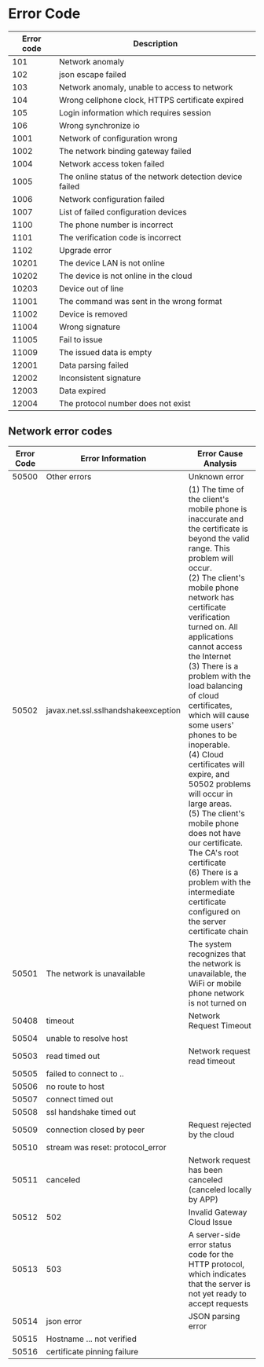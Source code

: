 # Error Code

| Error code | Description                                              |
| ---------- | -------------------------------------------------------- |
| 101        | Network anomaly                                          |
| 102        | json escape failed                                       |
| 103        | Network anomaly, unable to access to network             |
| 104        | Wrong cellphone clock, HTTPS certificate expired         |
| 105        | Login information which requires session                 |
| 106        | Wrong synchronize io                                     |
| 1001       | Network of configuration wrong                           |
| 1002       | The network binding gateway failed                       |
| 1004       | Network access token failed                              |
| 1005       | The online status of the network detection device failed |
| 1006       | Network configuration failed                             |
| 1007       | List of failed configuration devices                     |
| 1100       | The phone number is incorrect                            |
| 1101       | The verification code is incorrect                       |
| 1102       | Upgrade error                                            |
| 10201      | The device LAN is not online                             |
| 10202      | The device is not online in the cloud                    |
| 10203      | Device out of line                                       |
| 11001      | The command was sent in the wrong format                 |
| 11002      | Device is removed                                        |
| 11004      | Wrong signature                                          |
| 11005      | Fail to issue                                            |
| 11009      | The issued data is empty                                 |
| 12001      | Data parsing failed                                      |
| 12002      | Inconsistent signature                                   |
| 12003      | Data expired                                             |
| 12004      | The protocol number does not exist                       |

## Network error codes

| Error Code | Error Information | Error Cause Analysis |
| ------ | ----------------------------------- | ----------------------------------- |
| 50500 | Other errors | Unknown error |
| 50502 | javax.net.ssl.sslhandshakeexception | (1) The time of the client's mobile phone is inaccurate and the certificate is beyond the valid range. This problem will occur. <br> (2) The client's mobile phone network has certificate verification turned on. All applications cannot access the Internet <br> (3) There is a problem with the load balancing of cloud certificates, which will cause some users' phones to be inoperable.<br>  (4) Cloud certificates will expire, and 50502 problems will occur in large areas. <br> (5) The client's mobile phone does not have our certificate. The CA's root certificate  <br>(6) There is a problem with the intermediate certificate configured on the server certificate chain |
| 50501 | The network is unavailable | The system recognizes that the network is unavailable, the WiFi or mobile phone network is not turned on |
| 50408 | timeout | Network Request Timeout |
| 50504 | unable to resolve host |
| 50503 | read timed out | Network request read timeout |
| 50505 | failed to connect to .. |
| 50506 | no route to host | |
| 50507 | connect timed out | |
| 50508 | ssl handshake timed out | |
| 50509 | connection closed by peer | Request rejected by the cloud |
| 50510 | stream was reset: protocol_error | |
| 50511 | canceled | Network request has been canceled (canceled locally by APP) |
| 50512 | 502 | Invalid Gateway Cloud Issue |
| 50513 | 503 | A server-side error status code for the HTTP protocol, which indicates that the server is not yet ready to accept requests |
| 50514 | json error | JSON parsing error |
| 50515 | Hostname ... not verified ||
| 50516 | certificate pinning failure ||